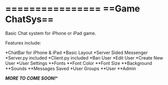 ================
==Game ChatSys==
================

Basic Chat system for iPhone or iPad game.

Features include:

*ChatBar for iPhone & iPad
*Basic Layout
*Server Sided Messenger
*Server.py included
*Client.py included
*Ban User
*Edit User
*Create New User
*User Settings
  **Fonts
  **Font Color
  **Font Size
  **Background
  **Sounds
  **Messages Saved
*User Groups
  **User
  **Admin

*********MORE TO COME SOON!**********

